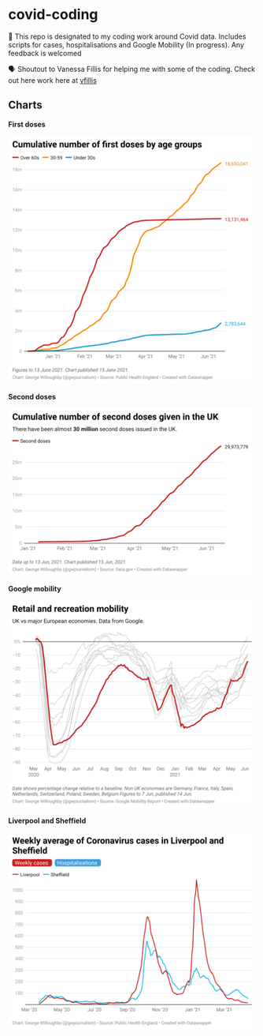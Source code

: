 # covid-coding

📂 This repo is designated to my coding work around Covid data. Includes scripts for cases, hospitalisations and Google Mobility (In progress). Any feedback is welcomed

🗣 Shoutout to Vanessa Fillis for helping me with some of the coding. Check out here work here at [vfillis](https://github.com/vfillis)
<br>

## Charts

**First doses**

<img src="/scripts/First doses/first-dose-cumulative.png">

**Second doses**

<img src="/scripts/Second dose/cumulative-second-dose.png">

**Google mobility**

<img src="/scripts/Google mobility/google-mobility.png">

**Liverpool and Sheffield**

<img src="/scripts/Liverpool and Sheffield/liv-shef-cases.png">
